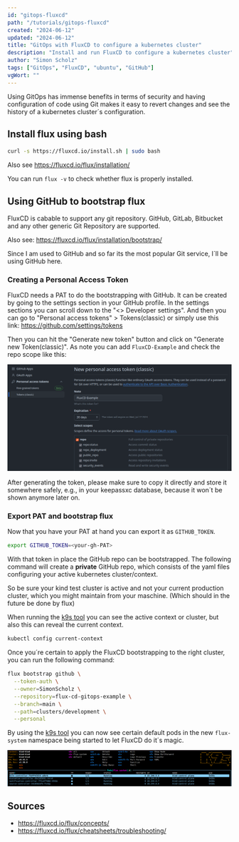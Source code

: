 ```yaml
---
id: "gitops-fluxcd"
path: "/tutorials/gitops-fluxcd"
created: "2024-06-12"
updated: "2024-06-12"
title: "GitOps with FluxCD to configure a kubernetes cluster"
description: "Install and run FluxCD to configure a kubernetes cluster"
author: "Simon Scholz"
tags: ["GitOps", "FluxCD", "ubuntu", "GitHub"]
vgWort: ""
---
```


Using GitOps has immense benefits in terms of security and having configuration of code using Git makes it easy to revert changes and see the history of a kubernetes cluster´s configuration.

## Install flux using bash

```bash
curl -s https://fluxcd.io/install.sh | sudo bash
```

Also see https://fluxcd.io/flux/installation/

You can run `flux -v` to check whether flux is properly installed.

## Using GitHub to bootstrap flux

FluxCD is cabable to support any git repository.
GitHub, GitLab, Bitbucket and any other generic Git Repository are supported.

Also see: https://fluxcd.io/flux/installation/bootstrap/

Since I am used to GitHub and so far its the most popular Git service, I´ll be using GitHub here.

### Creating a Personal Access Token

FluxCD needs a PAT to do the bootstrapping with GitHub.
It can be created by going to the settings section in your GitHub profile.
In the settings sections you can scroll down to the "<> Developer settings".
And then you can go to "Personal access tokens" > Tokens(classic) or simply use this link: https://github.com/settings/tokens

Then you can hit the "Generate new token" button and click on "Generate new Token(classic)".
As note you can add `FluxCD-Example` and check the repo scope like this:

![PAT for FluxCD access](./github-repo-pat-flux-access.png)

After generating the token, please make sure to copy it directly and store it somewhere safely, e.g., in your keepassxc database, because it won´t be shown anymore later on.

### Export PAT and bootstrap flux

Now that you have your PAT at hand you can export it as `GITHUB_TOKEN`.

```bash
export GITHUB_TOKEN=<your-gh-PAT>
```

With that token in place the GitHub repo can be bootstrapped.
The following command will create a **private** GitHub repo, which consists of the yaml files configuring your active kubernetes cluster/context.

So be sure your kind test cluster is active and not your current production cluster, which you might maintain from your maschine. (Which should in the future be done by flux)

When running the [k9s tool](https://github.com/derailed/k9s) you can see the active context or cluster, but also this can reveal the current context.

```bash
kubectl config current-context
```

Once you´re certain to apply the FluxCD bootstrapping to the right cluster, you can run the following command:

```bash
flux bootstrap github \
  --token-auth \
  --owner=SimonScholz \
  --repository=flux-cd-gitops-example \
  --branch=main \
  --path=clusters/development \
  --personal
```

By using the [k9s tool](https://github.com/derailed/k9s) you can now see certain default pods in the new `flux-system` namespace being started to let FluxCD do it´s magic.

![Flux CD default pods](./flux-cd-default-pods.png)


## Sources

- https://fluxcd.io/flux/concepts/
- https://fluxcd.io/flux/cheatsheets/troubleshooting/
